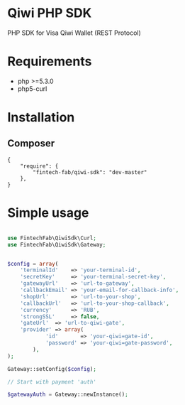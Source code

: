 Qiwi PHP SDK
===============

PHP SDK for Visa Qiwi Wallet (REST Protocol)

# Requirements

- php >=5.3.0
- php5-curl

# Installation

## Composer

    {
        "require": {
            "fintech-fab/qiwi-sdk": "dev-master"
        },
    }

# Simple usage

```PHP

use FintechFab\QiwiSdk\Curl;
use FintechFab\QiwiSdk\Gateway;


$config = array(
	'terminalId'    => 'your-terminal-id',
	'secretKey'     => 'your-terminal-secret-key',
	'gatewayUrl'    => 'url-to-gateway',
	'callbackEmail' => 'your-email-for-callback-info',
	'shopUrl'       => 'url-to-your-shop',
	'callbackUrl'   => 'url-to-your-shop-callback',
	'currency'      => 'RUB',
	'strongSSL'     => false,
	'gateUrl'  => 'url-to-qiwi-gate',
    'provider' => array(
	        'id'       => 'your-qiwi=gate-id',
	        'password' => 'your-qiwi=gate-password',
	    ),
);

Gateway::setConfig($config);

// Start with payment 'auth'

$gatewayAuth = Gateway::newInstance();

```
